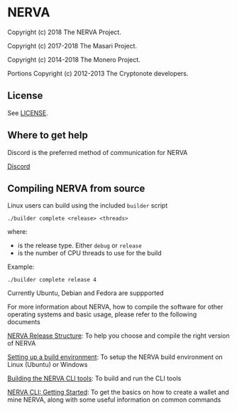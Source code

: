 # NERVA

Copyright (c) 2018 The NERVA Project.

Copyright (c) 2017-2018 The Masari Project.

Copyright (c) 2014-2018 The Monero Project.

Portions Copyright (c) 2012-2013 The Cryptonote developers.


## License

See [LICENSE](LICENSE).

## Where to get help

Discord is the preferred method of communication for NERVA

[Discord](https://discord.gg/jsdbEns)

## Compiling NERVA from source

Linux users can build using the included `builder` script

`./builder complete <release> <threads>`  

where:  

- <release> is the release type. Either `debug` or `release`  
- <threads> is the number of CPU threads to use for the build
	
Example:

`./builder complete release 4`

Currently Ubuntu, Debian and Fedora are suppported

For more information about NERVA, how to compile the software for other operating systems and basic usage, please refer to the following documents  

[NERVA Release Structure](https://bitbucket.org/snippets/nerva-project/Ee7yMa/nerva-release-structure): To help you choose and compile the right version of NERVA

[Setting up a build environment](https://bitbucket.org/snippets/nerva-project/yeML4K/setting-up-a-build-environment): To setup the NERVA build environment on Linux (Ubuntu) or Windows

[Building the NERVA CLI tools](https://bitbucket.org/snippets/nerva-project/kejLB4/building-the-nerva-cli-tools): To build and run the CLI tools

[NERVA CLI: Getting Started](https://bitbucket.org/snippets/nerva-project/KeLrBy/nerva-cli-getting-started): To get the basics on how to create a wallet and mine NERVA, along with some useful information on common commands
